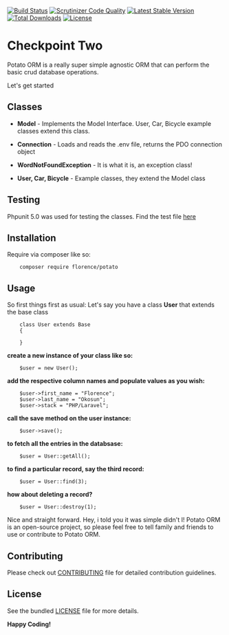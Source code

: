 
[![Build Status](https://travis-ci.org/andela-fokosun/Checkpoint-Two.svg)](https://travis-ci.org/andela-fokosun/Checkpoint-Two)
[![Scrutinizer Code Quality](https://scrutinizer-ci.com/g/andela-fokosun/Checkpoint-Two/badges/quality-score.png?b=master)](https://scrutinizer-ci.com/g/andela-fokosun/Checkpoint-Two/?branch=master)
[![Latest Stable Version](https://poser.pugx.org/florence/potato/v/stable)](https://packagist.org/packages/florence/potato)
[![Total Downloads](https://poser.pugx.org/florence/potato/downloads)](https://packagist.org/packages/florence/potato)
[![License](https://poser.pugx.org/florence/potato/license)](https://packagist.org/packages/florence/potato)

# Checkpoint Two
Potato ORM is a really super simple agnostic ORM that can perform the basic crud database operations.

Let's get started

## Classes

- **Model** - Implements the Model Interface. User, Car, Bicycle example classes extend this class.

- **Connection** - Loads and reads the .env file, returns the PDO connection object

- **WordNotFoundException** - It is what it is, an exception class!

- **User, Car, Bicycle** - Example classes, they extend the Model class



## Testing
Phpunit 5.0 was used for testing the classes. Find the test file
[here](https://github.com/andela-fokosun/Checkpoint-Two/blob/master/tests/)

## Installation

Require via composer like so:

```
    composer require florence/potato
```

## Usage

So first things first as usual: Let's say you have a class **User** that extends the base class

    
        class User extends Base
        {
     
        }
        
**create a new instance of your class like so:**

        $user = new User();
        
**add the respective column names and populate values as you wish:**

        $user->first_name = "Florence";
        $user->last_name = "Okosun";
        $user->stack = "PHP/Laravel";
        
**call the save method on the user instance:**

        $user->save();

**to fetch all the entries in the databsase:**

        $user = User::getAll();


**to find a particular record, say the third record:**

        $user = User::find(3);

**how about deleting a record?**

        $user = User::destroy(1);


Nice and straight forward. Hey, i told you it was simple didn't I! Potato ORM is an open-source project, so please 
feel free to tell family and friends to use or contribute to Potato ORM.


## Contributing
Please check out [CONTRIBUTING](CONTRIBUTING.md) file for detailed contribution guidelines.


## License
See the bundled [LICENSE](LICENSE.md) file for more details.



**Happy Coding!**
